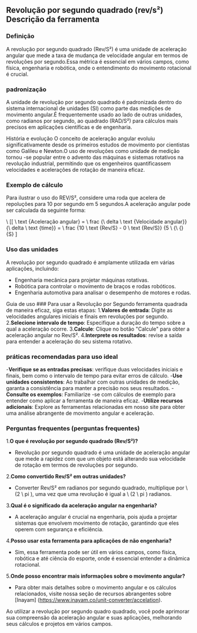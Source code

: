 ## Revolução por segundo quadrado (rev/s²) Descrição da ferramenta

### Definição
A revolução por segundo quadrado (Rev/S²) é uma unidade de aceleração angular que mede a taxa de mudança de velocidade angular em termos de revoluções por segundo.Essa métrica é essencial em vários campos, como física, engenharia e robótica, onde o entendimento do movimento rotacional é crucial.

### padronização
A unidade de revolução por segundo quadrado é padronizada dentro do sistema internacional de unidades (SI) como parte das medições de movimento angular.É frequentemente usado ao lado de outras unidades, como radianos por segundo, ao quadrado (RAD/S²) para cálculos mais precisos em aplicações científicas e de engenharia.

História e evolução
O conceito de aceleração angular evoluiu significativamente desde os primeiros estudos de movimento por cientistas como Galileu e Newton.O uso de revoluções como unidade de medição tornou -se popular entre o advento das máquinas e sistemas rotativos na revolução industrial, permitindo que os engenheiros quantificassem velocidades e acelerações de rotação de maneira eficaz.

### Exemplo de cálculo
Para ilustrar o uso do REV/S², considere uma roda que acelera de repoluções para 10 por segundo em 5 segundos.A aceleração angular pode ser calculada da seguinte forma:

\ [[
\ text {Aceleração angular} = \ frac {\ delta \ text {Velocidade angular}} {\ delta \ text {time}} = \ frac {10 \ text {Rev/S} - 0 \ text {Rev/S}} {5 \ {\ {} {S}
\]

### Uso das unidades
A revolução por segundo quadrado é amplamente utilizada em várias aplicações, incluindo:
- Engenharia mecânica para projetar máquinas rotativas.
- Robótica para controlar o movimento de braços e rodas robóticos.
- Engenharia automotiva para analisar o desempenho de motores e rodas.

Guia de uso ###
Para usar a Revolução por Segundo ferramenta quadrada de maneira eficaz, siga estas etapas:
1.**Valores de entrada**: Digite as velocidades angulares iniciais e finais em revoluções por segundo.
2.**Selecione intervalo de tempo**: Especifique a duração do tempo sobre a qual a aceleração ocorre.
3.**Calcule**: Clique no botão "Calcule" para obter a aceleração angular no Rev/S².
4.**Interprete os resultados**: revise a saída para entender a aceleração do seu sistema rotativo.

### práticas recomendadas para uso ideal
-**Verifique se as entradas precisas**: verifique duas velocidades iniciais e finais, bem como o intervalo de tempo para evitar erros de cálculo.
-**Use unidades consistentes**: Ao trabalhar com outras unidades de medição, garanta a consistência para manter a precisão nos seus resultados.
-**Consulte os exemplos**: Familiarize -se com cálculos de exemplo para entender como aplicar a ferramenta de maneira eficaz.
-**Utilize recursos adicionais**: Explore as ferramentas relacionadas em nosso site para obter uma análise abrangente de movimento angular e aceleração.

### Perguntas frequentes (perguntas frequentes)

1.**O que é revolução por segundo quadrado (Rev/S²)?**
- Revolução por segundo quadrado é uma unidade de aceleração angular que mede a rapidez com que um objeto está alterando sua velocidade de rotação em termos de revoluções por segundo.

2.**Como convertido Rev/S² em outras unidades?**
- Converter Rev/S² em radianos por segundo quadrado, multiplique por \ (2 \ pi \), uma vez que uma revolução é igual a \ (2 \ pi \) radianos.

3.**Qual é o significado da aceleração angular na engenharia?**
- A aceleração angular é crucial na engenharia, pois ajuda a projetar sistemas que envolvem movimento de rotação, garantindo que eles operem com segurança e eficiência.

4.**Posso usar esta ferramenta para aplicações de não engenharia?**
- Sim, essa ferramenta pode ser útil em vários campos, como física, robótica e até ciência do esporte, onde é essencial entender a dinâmica rotacional.

5.**Onde posso encontrar mais informações sobre o movimento angular?**
- Para obter mais detalhes sobre o movimento angular e os cálculos relacionados, visite nossa seção de recursos abrangentes sobre [Inayam] (https://www.inayam.co/unit-converter/accelation).

Ao utilizar a revolução por segundo quadro quadrado, você pode aprimorar sua compreensão da aceleração angular e suas aplicações, melhorando seus cálculos e projetos em vários campos.